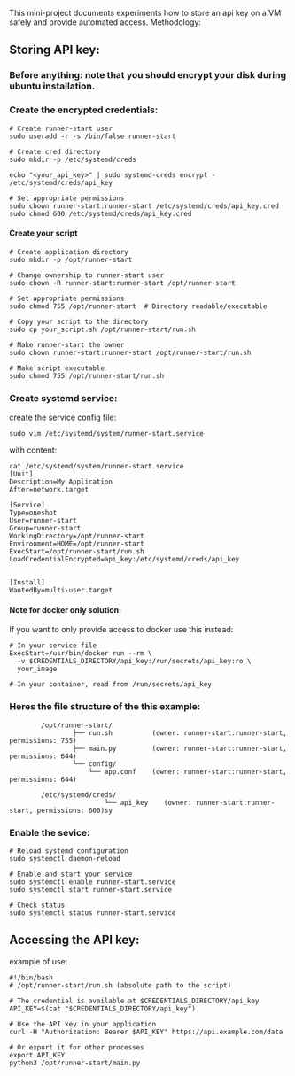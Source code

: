 This mini-project documents experiments how to store an api key on a VM safely and provide automated access.
Methodology:

##  Storing API key:

### Before anything: note that you should encrypt your disk during ubuntu installation.

### Create the encrypted credentials:

```
# Create runner-start user
sudo useradd -r -s /bin/false runner-start

# Create cred directory
sudo mkdir -p /etc/systemd/creds

echo "<your_api_key>" | sudo systemd-creds encrypt - /etc/systemd/creds/api_key

# Set appropriate permissions
sudo chown runner-start:runner-start /etc/systemd/creds/api_key.cred
sudo chmod 600 /etc/systemd/creds/api_key.cred
```

#### Create your script

```
# Create application directory
sudo mkdir -p /opt/runner-start

# Change ownership to runner-start user
sudo chown -R runner-start:runner-start /opt/runner-start

# Set appropriate permissions
sudo chmod 755 /opt/runner-start  # Directory readable/executable

# Copy your script to the directory
sudo cp your_script.sh /opt/runner-start/run.sh

# Make runner-start the owner
sudo chown runner-start:runner-start /opt/runner-start/run.sh

# Make script executable
sudo chmod 755 /opt/runner-start/run.sh
```

### Create systemd service:

create the service config file:

```
sudo vim /etc/systemd/system/runner-start.service
```

with content:

```
cat /etc/systemd/system/runner-start.service
[Unit]
Description=My Application
After=network.target

[Service]
Type=oneshot
User=runner-start
Group=runner-start
WorkingDirectory=/opt/runner-start
Environment=HOME=/opt/runner-start
ExecStart=/opt/runner-start/run.sh
LoadCredentialEncrypted=api_key:/etc/systemd/creds/api_key


[Install]
WantedBy=multi-user.target
```

#### Note for docker only solution: 

If you want to only provide access to docker use this instead:

```
# In your service file
ExecStart=/usr/bin/docker run --rm \
  -v $CREDENTIALS_DIRECTORY/api_key:/run/secrets/api_key:ro \
  your_image

# In your container, read from /run/secrets/api_key
```



### Heres the file structure of the this example:

            /opt/runner-start/
                    ├── run.sh          (owner: runner-start:runner-start, permissions: 755)
                    ├── main.py         (owner: runner-start:runner-start, permissions: 644)
                    └── config/
                        └── app.conf    (owner: runner-start:runner-start, permissions: 644)

            /etc/systemd/creds/
                            └── api_key    (owner: runner-start:runner-start, permissions: 600)sy

### Enable the sevice:

```
# Reload systemd configuration
sudo systemctl daemon-reload

# Enable and start your service
sudo systemctl enable runner-start.service
sudo systemctl start runner-start.service

# Check status
sudo systemctl status runner-start.service
```

## Accessing the API key:

example of use:

```
#!/bin/bash
# /opt/runner-start/run.sh (absolute path to the script)

# The credential is available at $CREDENTIALS_DIRECTORY/api_key
API_KEY=$(cat "$CREDENTIALS_DIRECTORY/api_key")

# Use the API key in your application
curl -H "Authorization: Bearer $API_KEY" https://api.example.com/data

# Or export it for other processes
export API_KEY
python3 /opt/runner-start/main.py
```
